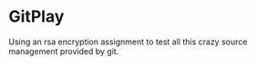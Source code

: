 GitPlay
=======


Using an rsa encryption assignment to test all this crazy source management provided by git. 
